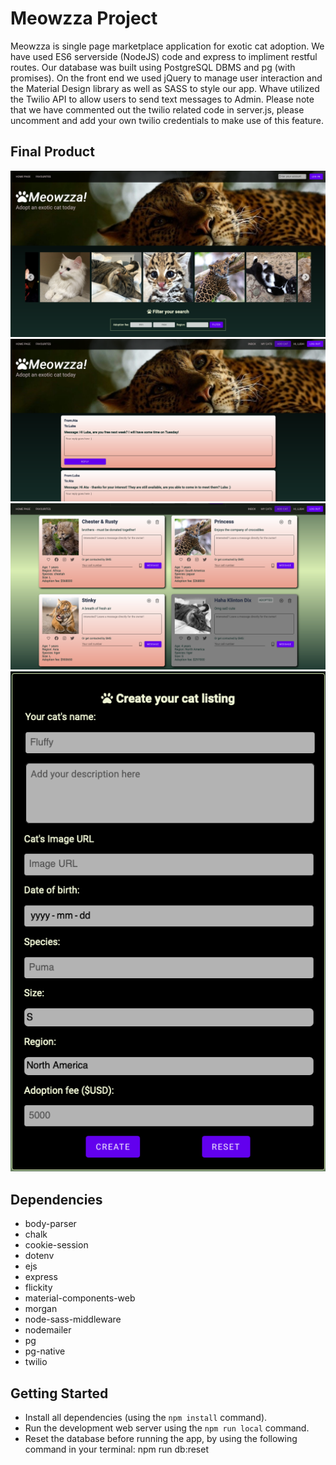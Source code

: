 # Meowzza Project

Meowzza is single page marketplace application for exotic cat adoption. We have used ES6 serverside (NodeJS) code and express to impliment restful routes. Our database was built using PostgreSQL DBMS and pg (with promises). On the front end we used jQuery to manage user interaction and the Material Design library as well as SASS to style our app. Whave utilized the Twilio API to allow users to send text messages to Admin. Please note that we have commented out the twilio related code in server.js, please uncomment and add your own twilio credentials to make use of this feature.  

## Final Product

!["featuredCats"](https://github.com/AtaAnsari/meowzza/blob/master/docs/featuredCats.png)
!["msgingFeature"](https://github.com/AtaAnsari/meowzza/blob/master/docs/msgingFeature.png)
!["catCards"](https://github.com/AtaAnsari/meowzza/blob/master/docs/catCards.png)
!["addNewCatForm"](https://github.com/AtaAnsari/meowzza/blob/master/docs/addNewCatForm.png)

## Dependencies

- body-parser  
- chalk  
- cookie-session  
- dotenv  
- ejs 
- express 
- flickity 
- material-components-web   
- morgan 
- node-sass-middleware 
- nodemailer 
- pg 
- pg-native 
- twilio 

## Getting Started

- Install all dependencies (using the `npm install` command).
- Run the development web server using the `npm run local` command.
- Reset the database before running the app, by using the following command in your terminal: npm run db:reset
